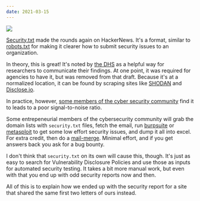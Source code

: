 ```yaml
---
date: 2021-03-15
---
```

![][giphy]

[Security.txt][1] made the rounds again on HackerNews.  It's a format,
similar to [robots.txt][2] for making it clearer how to submit security
issues to an organization.

In theory, this is great!  It's noted by [the DHS][3] as a helpful way for
researchers to communicate their findings.  At one point, it was required
for agencies to have it, but was removed from that draft.   Because it's at a
normalized location, it can be found by scraping sites like [SHODAN][4] and
[Disclose.io][5].

In practice, however, [some members of the cyber security community][6] find it
to leads to a poor signal-to-noise ratio.  

Some entrepeneurial members of the cybersecurity community will grab the
domain lists with `security.txt` files, fetch the email, run [burpsuite][7] or
[metasploit][8] to get some low effort security issues, and dump it all into
excel.  For extra credit, then do a [mail-merge][9].  Minimal effort, and if
you get answers back you ask for a bug bounty.

I don't think that `security.txt` on its own will cause this, though.  It's
just as easy to search for Vulnerability Disclosure Policies and use those as
inputs for automated security testing.  It takes a bit more manual work, but
even with that you end up with odd security reports now and then.

All of this is to explain how we ended up with the security report for a site
that shared the same first two letters of ours instead.


[giphy]: https://media.giphy.com/media/dFpG6KdpSEzC0/giphy.gif

[1]: https://securitytxt.org/
[2]: https://en.wikipedia.org/wiki/Robots_exclusion_standard
[3]: https://cyber.dhs.gov/bod/20-01/
[4]: https://www.shodan.io/search?query=http.securitytxt%3Acontact
[5]: https://data.disclose.io/
[6]: https://news.ycombinator.com/item?id=19152145
[7]: https://www.osti.gov/servlets/purl/1639985
[8]: https://blog.rapid7.com/2011/12/08/six-ways-to-automate-metasploit/
[9]: https://support.microsoft.com/en-us/office/use-mail-merge-for-bulk-email-letters-labels-and-envelopes-f488ed5b-b849-4c11-9cff-932c49474705